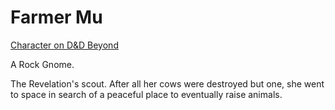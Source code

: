 # Farmer Mu

[Character on D&D Beyond](https://ddb.ac/characters/74446401/YI07d9)

A Rock Gnome.

The Revelation's scout. After all her cows were destroyed but one, she went to space in search of a peaceful place to eventually raise animals.
